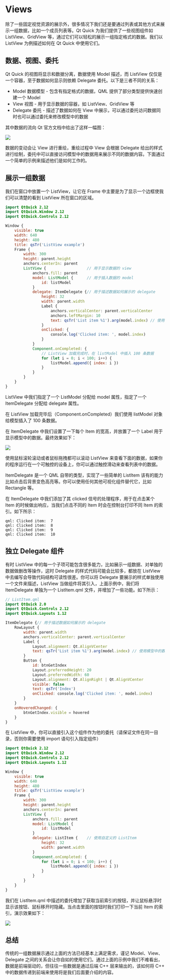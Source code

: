 # Views

除了一些固定视觉资源的展示外，很多情况下我们还是要通过列表或其他方式来展示一组数据，比如一个成员列表等。Qt Quick 为我们提供了一些视图组件如 ListView、GridView 等，通过它们可以轻松的展示一组指定格式的数据。我们以 ListView 为例描述如何在 Qt Quick 中使用它们。

## 数据、视图、委托

Qt Quick 的视图将显示和数据分离，数据使用 Model 描述，而 ListView 仅仅是一个容器，至于数据如何显示则依赖 Delegate 委托。以下是三者不同的关系：

 - Model 数据模型 - 包含有指定格式的数据，QML 提供了部分类型提供快速创建一个 Model
 - View 视图 - 用于显示数据的容器，如 ListView、GridView 等
 - Delegate 委托 - 描述了数据如何在 View 中展示，可以通过委托访问数据同时也可以通过委托来修改模型中的数据

其中数据的流向 Qt 官方文档中给出了这样一幅图：

<img src="../images/Containers/modelview-overview.png">

数据的变动会让 View 进行重绘，重绘过程中 View 会根据 Delegate 给出的样式进行绘制，委托中可以直接访问模型中的数据用来展示不同的数据内容。下面通过一个简单的示例来描述他们是如何工作的。

## 展示一组数据

我们在窗口中放置一个 ListView，让它在 Frame 中主要是为了显示一个边框使我们可以清楚的看到 ListView 所在窗口的区域。

```QML
import QtQuick 2.12
import QtQuick.Window 2.12
import QtQuick.Controls 2.12

Window {
    visible: true
    width: 640
    height: 480
    title: qsTr('ListView example')
    Frame {
        width: 300
        height: parent.height
        anchors.centerIn: parent
        ListView {                  // 用于显示数据的 view
            anchors.fill: parent
            model: ListModel {      // 用于插入数据的 model
                id: listModel
            }
            delegate: ItemDelegate {// 用于描述数据如何展示的 delegate
                height: 32
                width: parent.width
                Label {
                    anchors.verticalCenter: parent.verticalCenter
                    anchors.leftMargin: 10
                    text: qsTr('List item %1').arg(model.index) // 使用模型中的数据显示在 item 中
                }
                onClicked: {
                    console.log('Clicked item: ', model.index)
                }
            }
            Component.onCompleted: {
                // ListView 加载完成时，在 listModel 中插入 100 条数据
                for (let i = 0; i < 100; i++) {
                    listModel.append({ index: i })
                }
            }
        }
    }
}
```

ListView 中我们指定了一个 ListModel 分配给 model 属性，指定了一个 ItemDelegate 分配给 delegate 属性。

在 ListView 加载完毕后（Component.onCompleted）我们使用 listModel 对象给模型插入了 100 条数据。

在 ItemDelegate 中我们设置了一下每个 Item 的宽高，并放置了一个 Label 用于显示模型中的数据。最终效果如下：

<img src="../images/2020-10-05_23-58-53.png">

使用鼠标滚轮滚动或者鼠标拖拽都可以滚动 ListView 来查看下面的数据，如果你的程序运行在一个可触控的设备上，你可以通过触控滑动来查看列表中的数据。

ItemDelegate 是一个 QML 自带的类型，实现了一些简单的 ListItem 该有的能力比如点击后背景变色高亮等。你可以使用任何其他可视化组件替代它，比如 Rectangle 等。

在 ItemDelegate 中我们添加了其 clicked 信号的处理程序，用于在点击某个 Item 的时候做出响应，当我们点击不同的 Item 时会在控制台打印不同 Item 的索引。如下所示：

```
qml: Clicked item:  7
qml: Clicked item:  8
qml: Clicked item:  9
qml: Clicked item:  10
```

## 独立 Delegate 组件

有时 ListView 中的每一个子项可能包含很多能力，比如展示一组数据、对单独的数据做删改等操作，这时 Delegate 的样式代码可能会比较多，都放在 ListView 中去编写会导致代码结构可读性很差。你可以将 Delegate 要展示的样式单独使用一个文件来描述，ListView 当做组件将其引入，上面示例中，我们将 ItemDelegate 单独为一个 ListItem.qml 文件，并增加了一些功能。如下所示：

```QML
// ListItem.qml
import QtQuick 2.0
import QtQuick.Controls 2.12
import QtQuick.Layouts 1.12

ItemDelegate {// 用于描述数据如何展示的 delegate
    RowLayout {
        width: parent.width
        anchors.verticalCenter: parent.verticalCenter
        Label {
            Layout.alignment: Qt.AlignVCenter
            text: qsTr('List item %1').arg(model.index) // 使用模型中的数据显示在 item 中
        }
        Button {
            id: btnGetIndex
            Layout.preferredHeight: 20
            Layout.preferredWidth: 60
            Layout.alignment: Qt.AlignRight | Qt.AlignVCenter
            visible: false
            text: qsTr('Index')
            onClicked: console.log('Clicked item: ', model.index)
        }
    }
    onHoveredChanged: {
        btnGetIndex.visible = hovered
    }
}
```

在 ListView 中，你可以直接引入这个组件作为他的委托（请保证文件在同一目录，否则你需要使用 import 语句引入指定组件）

```QML
import QtQuick 2.12
import QtQuick.Window 2.12
import QtQuick.Controls 2.12
import QtQuick.Layouts 1.12

Window {
    visible: true
    width: 640
    height: 480
    title: qsTr('ListView example')
    Frame {
        width: 300
        height: parent.height
        anchors.centerIn: parent
        ListView {
            anchors.fill: parent
            model: ListModel {
                id: listModel
            }
            delegate: ListItem {    // 使用自定义的 ListItem
                height: 32
                width: parent.width
            }
            Component.onCompleted: {
                for (let i = 0; i < 100; i++) {
                    listModel.append({ index: i })
                }
            }
        }
    }
}
```

我们在 ListItem.qml 中描述的委托增加了获取当前索引的按钮，并让鼠标悬浮时显示该按钮、鼠标移开时隐藏。当点击里面的按钮时我们打印一下当前 Item 的索引，演示效果如下：

<img src="../images/Controls/listview-delegate.gif">

## 总结

传统的一组数据展示通过上面的方法已经基本上满足需求，谨记 Model、View、Delegate 之间的关系会让你自如的使用它们。通过上面的示例中我们不难看出，数据是前端驱动的，但往往一些数据是通过后端 C++ 层来输出的，该如何将 C++ 中的数据传递到前端来使用将是我们后面要介绍的内容。
